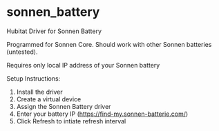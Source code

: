 # sonnen_battery
Hubitat Driver for Sonnen Battery

Programmed for Sonnen Core. Should work with other Sonnen batteries (untested).

Requires only local IP address of your Sonnen battery

Setup Instructions:
1. Install the driver
2. Create a virtual device
3. Assign the Sonnen Battery driver
4. Enter your battery IP (https://find-my.sonnen-batterie.com/)
5. Click Refresh to intiate refresh interval
